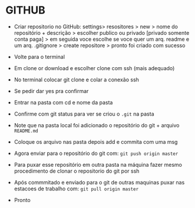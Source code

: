 # GITHUB #
* Criar repositorio no GitHub:
settings> resositores > new > nome do repositório + descrição > escolher publico ou privado 
[privado somente conta paga] > em seguida voce escolhe se voce quer um arq. readme e um arq. .gitignore > create repositore > pronto foi criado com sucesso


* Volte para o terminal

* Em clone or download e escolher clone com ssh (mais adequado)

* No terminal colocar git clone e colar a conexão ssh

* Se pedir dar yes pra confirmar

* Entrar na pasta com cd e nome da pasta

* Confirme com git status para ver se criou o `.git` na pasta

* Note que na pasta local foi adicionado o repositório do git + arquivo `README.md`

* Coloque os arquivo nas pasta depois add e commita com uma msg

* Agora enviar para o repositório do git com:
`git push origin master`

* Para puxar esse repositório em outra pasta na máquina fazer mesmo procedimento de clonar o repositorio do git por ssh

* Após commmitado e enviado para o git de outras maquinas puxar nas estacoes de trabalho com:
`git pull origin master`

* Pronto

